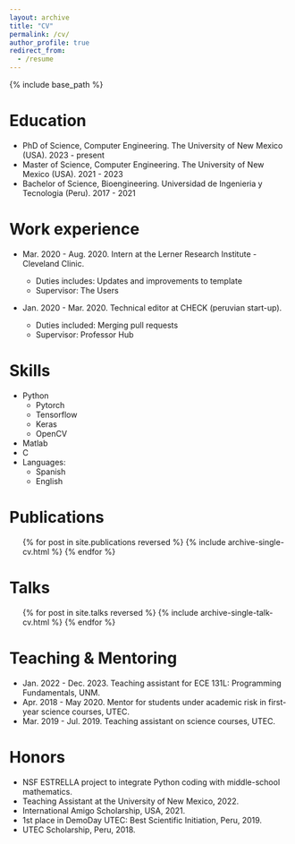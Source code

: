 ```yaml
---
layout: archive
title: "CV"
permalink: /cv/
author_profile: true
redirect_from:
  - /resume
---
```


{% include base_path %}

Education
====
* PhD of Science, Computer Engineering. The University of New Mexico (USA). 2023 - present
* Master of Science, Computer Engineering. The University of New Mexico (USA). 2021 - 2023
* Bachelor of Science, Bioengineering. Universidad de Ingenieria y Tecnologia (Peru). 2017 - 2021

Work experience
======
* Mar. 2020 - Aug. 2020. Intern at the Lerner Research Institute - Cleveland Clinic.
  * Duties includes: Updates and improvements to template
  * Supervisor: The Users

* Jan. 2020 - Mar. 2020. Technical editor at CHECK (peruvian start-up).
  * Duties included: Merging pull requests
  * Supervisor: Professor Hub
  
Skills
======
* Python
  * Pytorch
  * Tensorflow
  * Keras
  * OpenCV
* Matlab
* C
* Languages:
  * Spanish
  * English 

Publications
======
  <ul>{% for post in site.publications reversed %}
    {% include archive-single-cv.html %}
  {% endfor %}</ul>
  
Talks
======
  <ul>{% for post in site.talks reversed %}
    {% include archive-single-talk-cv.html  %}
  {% endfor %}</ul>
  
Teaching & Mentoring
======
* Jan. 2022 - Dec. 2023. Teaching assistant for ECE 131L: Programming Fundamentals, UNM.
* Apr. 2018 - May 2020. Mentor for students under academic risk in first-year science courses, UTEC.
* Mar. 2019 - Jul. 2019. Teaching assistant on science courses, UTEC.
  
Honors
======
* NSF ESTRELLA project to integrate Python coding with middle-school mathematics.
* Teaching Assistant at the University of New Mexico, 2022.
* International Amigo Scholarship, USA, 2021.
* 1st place in DemoDay UTEC: Best Scientific Initiation, Peru, 2019.
* UTEC Scholarship, Peru, 2018.

